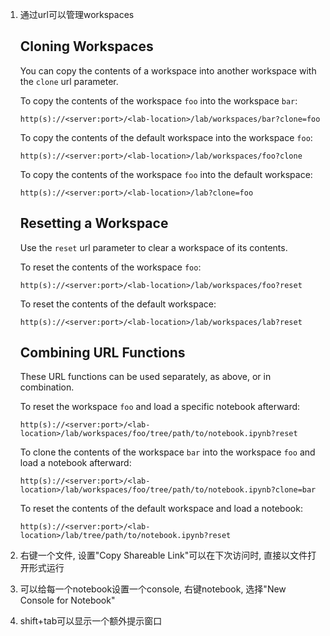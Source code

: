 1. 通过url可以管理workspaces

   ## Cloning Workspaces

   You can copy the contents of a workspace into another workspace with the `clone` url parameter.

   To copy the contents of the workspace `foo` into the workspace `bar`:

   ```
   http(s)://<server:port>/<lab-location>/lab/workspaces/bar?clone=foo
   ```

   To copy the contents of the default workspace into the workspace `foo`:

   ```
   http(s)://<server:port>/<lab-location>/lab/workspaces/foo?clone
   ```

   To copy the contents of the workspace `foo` into the default workspace:

   ```
   http(s)://<server:port>/<lab-location>/lab?clone=foo
   ```

   ## Resetting a Workspace

   Use the `reset` url parameter to clear a workspace of its contents.

   To reset the contents of the workspace `foo`:

   ```
   http(s)://<server:port>/<lab-location>/lab/workspaces/foo?reset
   ```

   To reset the contents of the default workspace:

   ```
   http(s)://<server:port>/<lab-location>/lab/workspaces/lab?reset
   ```

   ## Combining URL Functions

   These URL functions can be used separately, as above, or in combination.

   To reset the workspace `foo` and load a specific notebook afterward:

   ```
   http(s)://<server:port>/<lab-location>/lab/workspaces/foo/tree/path/to/notebook.ipynb?reset
   ```

   To clone the contents of the workspace `bar` into the workspace `foo` and load a notebook afterward:

   ```
   http(s)://<server:port>/<lab-location>/lab/workspaces/foo/tree/path/to/notebook.ipynb?clone=bar
   ```

   To reset the contents of the default workspace and load a notebook:

   ```
   http(s)://<server:port>/<lab-location>/lab/tree/path/to/notebook.ipynb?reset
   ```



2. 右键一个文件, 设置"Copy Shareable Link"可以在下次访问时, 直接以文件打开形式运行
3. 可以给每一个notebook设置一个console, 右键notebook, 选择"New Console for Notebook"

4. shift+tab可以显示一个额外提示窗口